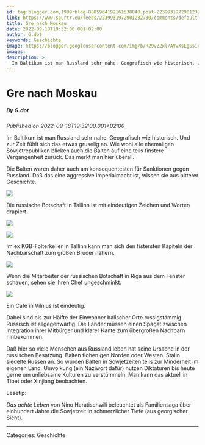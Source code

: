 ```yaml
---
id: tag:blogger.com,1999:blog-8885964192161538040.post-2239931972901232730
link: https://www.spurtr.eu/feeds/2239931972901232730/comments/default
title: Gre nach Moskau
date: 2022-09-18T19:32:00.001+02:00
author: G.dot
keywords: Geschichte
image: https://blogger.googleusercontent.com/img/b/R29vZ2xl/AVvXsEgSsixEzDtaoWVtHvriEsVZ3vyUN7hXHMNg-IlnYT-B5MEBD6nvxcsOOl54_AiJN-QoL0P5B-aBfxWbt5yYXOwmmEWfs8-qu4fz5H4LQ7_eKpDMyzS655xryBPgI0vB7IOvqpG-Fm7qvyA/s72-c/1662820866450678-0.png
images: 
description: >
  Im Baltikum ist man Russland sehr nahe. Geografisch wie historisch. Und zur Zeit fühlt sich das etwas gruselig an. Wie wohl alle ehemaligen Sowjetrepubliken blicken auch die Balten auf eine teils finstere Vergangenheit zurück. Das merkt man hier überall.Die Balten waren daher auch am konsequentesten für Sanktionen gegen Russland. Daß
---
```

# Gre nach Moskau
##### By G.dot
_Published on 2022-09-18T19:32:00.001+02:00_

Im Baltikum ist man Russland sehr nahe. Geografisch wie historisch. Und zur Zeit fühlt sich das etwas gruselig an. Wie wohl alle ehemaligen Sowjetrepubliken blicken auch die Balten auf eine teils finstere Vergangenheit zurück. Das merkt man hier überall.

Die Balten waren daher auch am konsequentesten für Sanktionen gegen Russland. Daß das eine aggressive Imperialmacht ist, wissen sie aus bitterer Geschichte.  

  

[![](../assets/1662820866450678-0.png)](../assets/1662820866450678-0.png)

  

Die russische Botschaft in Tallinn ist mit eindeutigen Zeichen und Worten drapiert.

  

[![](../assets/1662820862490102-1.png)](../assets/1662820862490102-1.png)

[![](../assets/1662820857474223-2.png)](../assets/1662820857474223-2.png)

Im ex KGB-Folterkeller in Tallinn kann man sich den fistersten Kapiteln der Nachbarschaft zum großen Bruder nähern.

[![](../assets/1663253147855531-0.png)](../assets/1663253147855531-0.png)

Wenn die Mitarbeiter der russischen Botschaft in Riga aus dem Fenster schauen, sehen sie ihren Chef ungeschminkt.

[![](../assets/1663253144071075-1.png)](../assets/1663253144071075-1.png)

Ein Café in Vilnius ist eindeutig.

  

Dabei sind bis zur Hälfte der Einwohner balischer Orte russigstämmig. Russisch ist allgegenwärtig. Die Länder müssen einen Spagat zwischen Integration ihrer Mitbürger und klarer Kante zum übergroßen Nachbarn hinbekommen.

Daß hier so viele Menschen aus Russland leben hat seine Ursache in der russischen Besatzung. Balten flohen gen Norden oder Westen. Stalin siedelte Russen an. So wurden Balten in Sowjetzeiten teils zur Minderheit im eigenen Land. Umvolkung (ein Naziwort dafür) nutzen Diktaturen bis heute gerne um unliebsame Kulturen zu verstümmeln. Man kann das aktuell in Tibet oder Xinjiang beobachten.

  

Lesetip:

_Das achte Leben_ von Nino Haratischwili beleuchtet als Familiensaga über einhundert Jahre die Sowjetzeit in schmerzlicher Tiefe (aus georgischer Sicht).

---
Categories: Geschichte